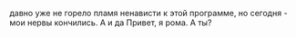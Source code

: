 давно уже не горело пламя ненависти к этой программе, но сегодня - мои нервы кончились. А и да Привет, я рома. А ты?
